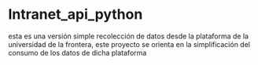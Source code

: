 # Intranet_api_python
esta es una versión simple recolección de datos desde la plataforma de la universidad de la frontera, este proyecto se orienta en la simplificación del consumo de los datos de dicha plataforma 
